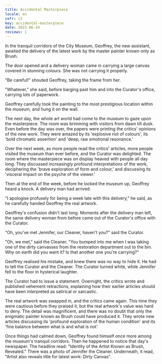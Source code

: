 ```yaml
---
title: Accidental Masterpiece
locale: en
cefr: c2
key: accidental-masterpiece
date: 2023-06-24
reviews: 1
---
```


In the tranquil corridors of the City Museum, Geoffrey, the new assistant, awaited the delivery of the latest work by the master painter known only as Brush.

The door opened and a delivery woman came in carrying a large canvas covered in stunning colours. She was not carrying it properly.

"Be careful!" shouted Geoffrey, taking the frame from her.

"Whatever," she said, before barging past him and into the Curator's office, carrying lots of paperwork.

Geoffrey carefully took the painting to the most prestigious location within the museum, and hung it on the wall.

The next day, the whole art world had come to the museum to gaze upon the masterpiece. The room was brimming with visitors from dawn till dusk. Even before the day was over, the papers were printing the critics' opinions of the new work. They were amazed by its 'explosive riot of colours', its 'bold chromatic assertion' and 'deep, raw emotional resonance.'

Over the next week, as more people read the critics' articles, more people visited the museum than ever before, and the Curator was delighted. The room where the masterpiece was on display heaved with people all day long. They discussed increasingly profound interpretations of the work, deciphering the 'brave exploration of form and colour,' and discussing its 'visceral impact on the psyche of the viewer.'

Then at the end of the week, before he locked the museum up, Geoffrey heard a knock. A delivery man had arrived.

"I apologise profusely for being a week late with this delivery," he said, as he carefully handed Geoffrey the real artwork.

Geoffrey's confusion didn't last long. Moments after the delivery man left, the same delivery woman from before came out of the Curator's office with the Curator.

"Oh, you've met Jennifer, our Cleaner, haven't you?" said the Curator.

"Oh, we met," said the Cleaner. "You bumped into me when I was taking one of the dirty canvasses from the restoration department out to the bin. Why on earth did you want it? Is that another one you're carrying?"

Geoffrey realised his mistake, and knew there was no way to hide it. He had to tell the Curator and the Cleaner. The Curator turned white, while Jennifer fell to the floor in hysterical laughter.

The Curator had to issue a statement. Overnight, the critics wrote and published vehement retractions, explaining how their earlier articles should have been interpreted as satirical or sarcastic.

The real artwork was swapped in, and the critics came again. This time they were cautious before they praised it, but the real artwork's value was hard to deny. The detail was magnificent, and there was no doubt that only the enigmatic painter known as Brush could have produced it. They wrote new articles discussing its 'profound exploration of the human condition' and its 'fine balance between what is and what is not'.

Once things had calmed down, Geoffrey found himself once more among the museum's tranquil corridors. Then he happened to notice that day's newspaper. The headline read: "Identity of the Artist Known as Brush, Revealed." There was a photo of Jennifer the Cleaner. Underneath, it read, "Artist also reveals title for latest work: Dirty Canvas".